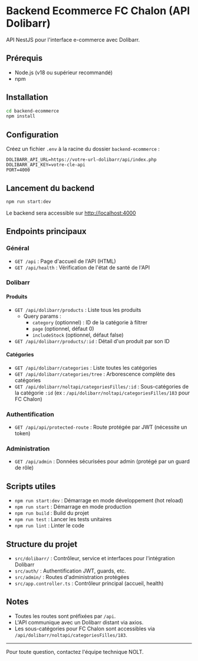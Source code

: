 # Backend Ecommerce FC Chalon (API Dolibarr)

API NestJS pour l'interface e-commerce avec Dolibarr.

## Prérequis
- Node.js (v18 ou supérieur recommandé)
- npm

## Installation

```bash
cd backend-ecommerce
npm install
```

## Configuration

Créez un fichier `.env` à la racine du dossier `backend-ecommerce` :
```env
DOLIBARR_API_URL=https://votre-url-dolibarr/api/index.php
DOLIBARR_API_KEY=votre-cle-api
PORT=4000
```

## Lancement du backend

```bash
npm run start:dev
```
Le backend sera accessible sur [http://localhost:4000](http://localhost:4000)

## Endpoints principaux

### Général
- `GET /api` : Page d'accueil de l'API (HTML)
- `GET /api/health` : Vérification de l'état de santé de l'API

### Dolibarr
#### Produits
- `GET /api/dolibarr/products` : Liste tous les produits
  - Query params :
    - `category` (optionnel) : ID de la catégorie à filtrer
    - `page` (optionnel, défaut 0)
    - `includeStock` (optionnel, défaut false)
- `GET /api/dolibarr/products/:id` : Détail d'un produit par son ID

#### Catégories
- `GET /api/dolibarr/categories` : Liste toutes les catégories
- `GET /api/dolibarr/categories/tree` : Arborescence complète des catégories
- `GET /api/dolibarr/noltapi/categoriesFilles/:id` : Sous-catégories de la catégorie `:id` (ex : `/api/dolibarr/noltapi/categoriesFilles/183` pour FC Chalon)

### Authentification
- `GET /api/api/protected-route` : Route protégée par JWT (nécessite un token)

### Administration
- `GET /api/admin` : Données sécurisées pour admin (protégé par un guard de rôle)

## Scripts utiles

- `npm run start:dev` : Démarrage en mode développement (hot reload)
- `npm run start` : Démarrage en mode production
- `npm run build` : Build du projet
- `npm run test` : Lancer les tests unitaires
- `npm run lint` : Linter le code

## Structure du projet
- `src/dolibarr/` : Contrôleur, service et interfaces pour l'intégration Dolibarr
- `src/auth/` : Authentification JWT, guards, etc.
- `src/admin/` : Routes d'administration protégées
- `src/app.controller.ts` : Contrôleur principal (accueil, health)

## Notes
- Toutes les routes sont préfixées par `/api`.
- L'API communique avec un Dolibarr distant via axios.
- Les sous-catégories pour FC Chalon sont accessibles via `/api/dolibarr/noltapi/categoriesFilles/183`.

---

Pour toute question, contactez l'équipe technique NOLT.
